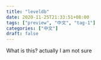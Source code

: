 ```yaml
---
title: "leveldb"
date: 2020-11-25T21:33:51+08:00
tags: ["preview", "中文", "tag-1"]
categories: ["中文"]
draft: false
---
```


What is this? actually I am not sure